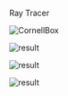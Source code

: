 Ray Tracer

![CornellBox](https://user-images.githubusercontent.com/60577496/139518689-562b1853-5c48-4c5c-97bf-22d3a05914c1.png)

![result](https://user-images.githubusercontent.com/60577496/139518756-1f247e0e-cea5-45cd-9edf-8f9ccf2c04a5.png)

![result](https://user-images.githubusercontent.com/60577496/139518785-eb5d3af4-3244-4760-9a9c-3200f3c634b9.png)

![result](https://user-images.githubusercontent.com/60577496/139518829-a380b348-de6f-46bb-b0d3-62a508115b37.png)
